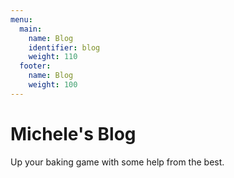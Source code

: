 ```yaml
---
menu:
  main:
    name: Blog
    identifier: blog
    weight: 110
  footer:
    name: Blog
    weight: 100
---
```

Michele's Blog
============

Up your baking game with some help from the best.

